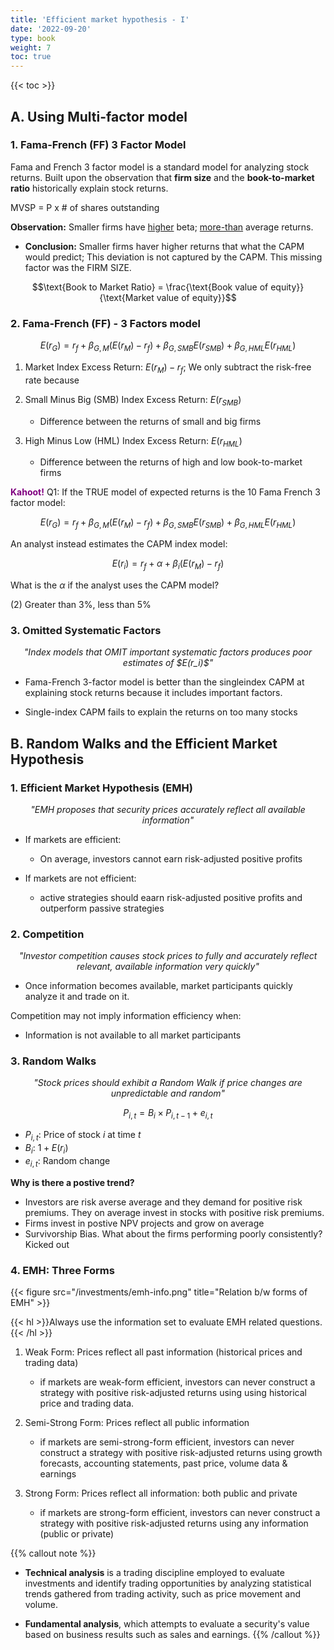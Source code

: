 ```yaml
---
title: 'Efficient market hypothesis - I'
date: '2022-09-20'
type: book
weight: 7
toc: true
---
```


{{< toc >}}

## A. Using Multi-factor model

### 1. Fama-French (FF) 3 Factor Model

Fama and French 3 factor model is a standard model for analyzing stock returns. Built upon the observation that **firm size** and the **book-to-market ratio** historically explain stock returns.

MVSP = P x # of shares outstanding

**Observation:** Smaller firms have <u>higher</u> beta; <u>more-than</u> average returns.

- **Conclusion:** Smaller firms haver higher returns that what the CAPM would predict; This deviation is not captured by the CAPM. This missing factor was the FIRM SIZE.

$$\text{Book to Market Ratio} = \frac{\text{Book value of equity}}{\text{Market value of equity}}$$

### 2. Fama-French (FF) - 3 Factors model

$$E(r_G) = r_f + \beta_{G,M}(E(r_M)-r_f) + \beta_{G, SMB}E(r_{SMB}) + \beta_{G, HML}E(r_{HML})$$

1. Market Index Excess Return: $E(r_M)-r_f$; We only subtract the risk-free rate because

2. Small Minus Big (SMB) Index Excess Return: $E(r_{SMB})$

   - Difference between the returns of small and big firms

3. High Minus Low (HML) Index Excess Return: $E(r_{HML})$
   - Difference between the returns of high and low book-to-market firms

<font color="purple" style="font-weight:bold">Kahoot!</font> Q1: If the TRUE model of expected returns is the 10 Fama French 3 factor model:

$$E(r_G) = r_f + \beta_{G,M}(E(r_M)-r_f) + \beta_{G, SMB}E(r_{SMB}) + \beta_{G, HML}E(r_{HML})$$

An analyst instead estimates the CAPM index model:

$$E(r_i) = r_f + \alpha +\beta_{i}(E(r_M)-r_f)$$

What is the $\alpha$ if the analyst uses the CAPM model?

(2) Greater than 3%, less than 5%

### 3. Omitted Systematic Factors

<center><i>"Index models that OMIT important systematic factors produces poor estimates of $E(r_i)$"</i></center>

- Fama-French 3-factor model is better than the singleindex CAPM at explaining stock returns because it includes important factors.

- Single-index CAPM fails to explain the returns on too many stocks

## B. Random Walks and the Efficient Market Hypothesis

### 1. Efficient Market Hypothesis (EMH)

<center><i>"EMH proposes that security prices accurately reflect all available information"</i></center>

- If markets are efficient:

  - On average, investors cannot earn risk-adjusted positive profits

- If markets are not efficient:
  - active strategies should eaarn risk-adjusted positive profits and outperform passive strategies

### 2. Competition

<center><i>"Investor competition causes stock prices to fully and accurately reflect relevant, available information very quickly"</i></center>

- Once information becomes available, market participants quickly analyze it and trade on it.

Competition may not imply information efficiency when:

- Information is not available to all market participants

### 3. Random Walks

<center><i>"Stock prices should exhibit a Random Walk if price changes are unpredictable and random"</i></center>

$$P_{i,t} = B_{i} \times P_{i,t-1} + e_{i,t}$$

- $P_{i,t}$: Price of stock $i$ at time $t$
- $B_{i}$: $1+E(r_i)$
- $e_{i,t}$: Random change

**Why is there a postive trend?**

- Investors are risk averse average and they demand for positive risk premiums. They on average invest in stocks with positive risk premiums.
- Firms invest in postive NPV projects and grow on average
- Survivorship Bias. What about the firms performing poorly consistently? Kicked out

### 4. EMH: Three Forms

{{< figure src="/investments/emh-info.png" title="Relation b/w forms of EMH" >}}

{{< hl >}}Always use the information set to evaluate EMH related questions.{{< /hl >}}

1. Weak Form: Prices reflect all past information (historical prices and trading data)

   - if markets are weak-form efficient, investors can never construct a strategy with positive risk-adjusted returns using using historical price and trading data.

2. Semi-Strong Form: Prices reflect all public information

   - if markets are semi-strong-form efficient, investors can never construct a strategy with positive risk-adjusted returns using growth forecasts, accounting statements, past price, volume data & earnings

3. Strong Form: Prices reflect all information: both public and private

   - if markets are strong-form efficient, investors can never construct a strategy with positive risk-adjusted returns using any information (public or private)

{{% callout note %}}

- **Technical analysis** is a trading discipline employed to evaluate investments and identify trading opportunities by analyzing statistical trends gathered from trading activity, such as price movement and volume.

- **Fundamental analysis**, which attempts to evaluate a security's value based on business results such as sales and earnings.
  {{% /callout %}}
